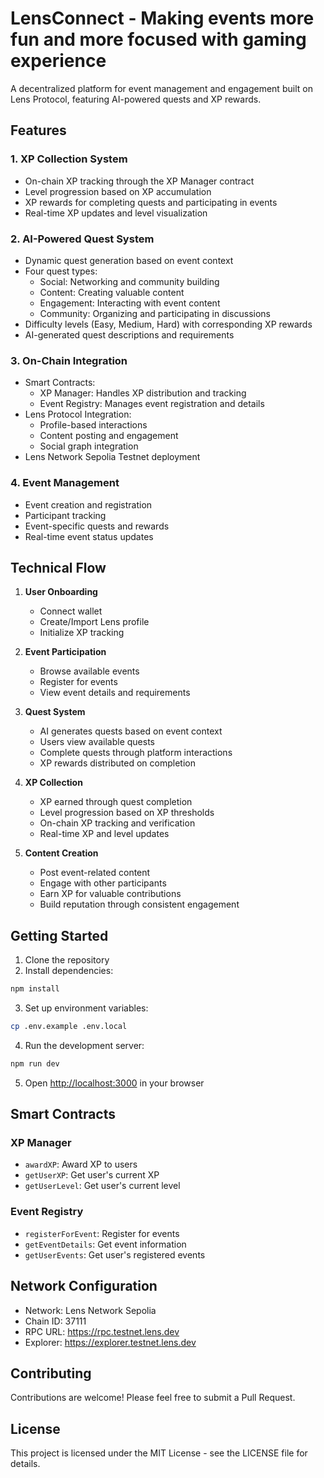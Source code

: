 # LensConnect -  Making events more fun and more focused with gaming experience

A decentralized platform for event management and engagement built on Lens Protocol, featuring AI-powered quests and XP rewards.

## Features

### 1. XP Collection System
- On-chain XP tracking through the XP Manager contract
- Level progression based on XP accumulation
- XP rewards for completing quests and participating in events
- Real-time XP updates and level visualization

### 2. AI-Powered Quest System
- Dynamic quest generation based on event context
- Four quest types:
  - Social: Networking and community building
  - Content: Creating valuable content
  - Engagement: Interacting with event content
  - Community: Organizing and participating in discussions
- Difficulty levels (Easy, Medium, Hard) with corresponding XP rewards
- AI-generated quest descriptions and requirements

### 3. On-Chain Integration
- Smart Contracts:
  - XP Manager: Handles XP distribution and tracking
  - Event Registry: Manages event registration and details
- Lens Protocol Integration:
  - Profile-based interactions
  - Content posting and engagement
  - Social graph integration
- Lens Network Sepolia Testnet deployment

### 4. Event Management
- Event creation and registration
- Participant tracking
- Event-specific quests and rewards
- Real-time event status updates

## Technical Flow

1. **User Onboarding**
   - Connect wallet
   - Create/Import Lens profile
   - Initialize XP tracking

2. **Event Participation**
   - Browse available events
   - Register for events
   - View event details and requirements

3. **Quest System**
   - AI generates quests based on event context
   - Users view available quests
   - Complete quests through platform interactions
   - XP rewards distributed on completion

4. **XP Collection**
   - XP earned through quest completion
   - Level progression based on XP thresholds
   - On-chain XP tracking and verification
   - Real-time XP and level updates

5. **Content Creation**
   - Post event-related content
   - Engage with other participants
   - Earn XP for valuable contributions
   - Build reputation through consistent engagement

## Getting Started

1. Clone the repository
2. Install dependencies:
```bash
npm install
```

3. Set up environment variables:
```bash
cp .env.example .env.local
```

4. Run the development server:
```bash
npm run dev
```

5. Open [http://localhost:3000](http://localhost:3000) in your browser

## Smart Contracts

### XP Manager
- `awardXP`: Award XP to users
- `getUserXP`: Get user's current XP
- `getUserLevel`: Get user's current level

### Event Registry
- `registerForEvent`: Register for events
- `getEventDetails`: Get event information
- `getUserEvents`: Get user's registered events

## Network Configuration
- Network: Lens Network Sepolia
- Chain ID: 37111
- RPC URL: https://rpc.testnet.lens.dev
- Explorer: https://explorer.testnet.lens.dev

## Contributing
Contributions are welcome! Please feel free to submit a Pull Request.

## License
This project is licensed under the MIT License - see the LICENSE file for details.
